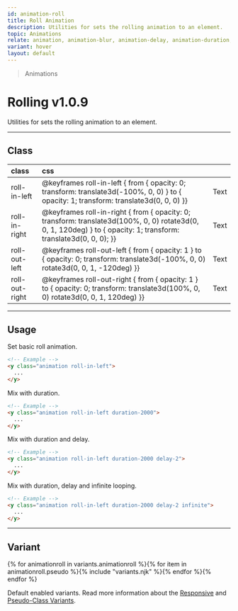 ```yaml
---
id: animation-roll
title: Roll Animation
description: Utilities for sets the rolling animation to an element.
topic: Animations
relate: animation, animation-blur, animation-delay, animation-duration, animation-fade, animation-loop, animation-slide
variant: hover
layout: default
---
```


> Animations

# Rolling <span class="ml-1 px-2 py-1 text-sm text-gray-600 (dark)text-charcoal-100 bg-gray-300 (dark)bg-gray-600">v1.0.9</span>

Utilities for sets the rolling animation to an element.

---

## Class

| <span class="px-3 py-1 text-white (dark)text-charcoal-100 bg-charcoal-100 (dark)bg-gray-600 rounded-full">class</span> | <span class="px-3 py-1 text-white (dark)text-charcoal-100 bg-charcoal-100 (dark)bg-gray-600 rounded-full">css</span> | |
|:--|:--|:-:|
| roll-in-left | @keyframes roll-in-left { from { opacity: 0; transform: translate3d(-100%, 0, 0) } to { opacity: 1; transform: translate3d(0, 0, 0) }} | <y class="text-lg animation roll-in-left duration-800 delay-2 loop-infinite">Text</y> |
| roll-in-right | @keyframes roll-in-right { from { opacity: 0; transform: translate3d(100%, 0, 0) rotate3d(0, 0, 1, 120deg) } to { opacity: 1; transform: translate3d(0, 0, 0); }} | <y class="text-lg animation roll-in-right duration-800 delay-2 loop-infinite">Text</y> |
| roll-out-left | @keyframes roll-out-left { from { opacity: 1 } to { opacity: 0; transform: translate3d(-100%, 0, 0) rotate3d(0, 0, 1, -120deg) }} | <y class="text-lg animation roll-out-left duration-800 delay-2 loop-infinite">Text</y> |
| roll-out-right | @keyframes roll-out-right { from { opacity: 1 } to { opacity: 0; transform: translate3d(100%, 0, 0) rotate3d(0, 0, 1, 120deg) }} | <y class="text-lg animation roll-out-right duration-800 delay-2 loop-infinite">Text</y> |

---

## Usage

Set basic roll animation.

```html
<!-- Example -->
<y class="animation roll-in-left">
  ...
</y>
```

Mix with duration.

```html
<!-- Example -->
<y class="animation roll-in-left duration-2000">
  ...
</y>
```

Mix with duration and delay.

```html
<!-- Example -->
<y class="animation roll-in-left duration-2000 delay-2">
  ...
</y>
```

Mix with duration, delay and infinite looping.

```html
<!-- Example -->
<y class="animation roll-in-left duration-2000 delay-2 infinite">
  ...
</y>
```

---

## Variant

<y class="flex flex-gap-2 flex-wrap justify-start items-center">{% for animationroll in variants.animationroll %}{% for item in animationroll.pseudo %}{% include "variants.njk" %}{% endfor %}{% endfor %}</y>

Default enabled variants. Read more information about the [Responsive](/responsive) and [Pseudo-Class Variants](/pseudo-class-variants/).

